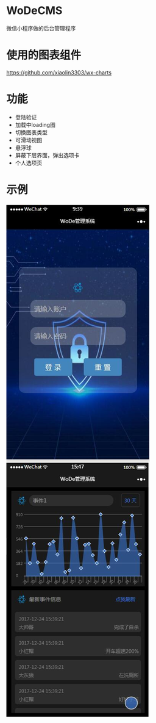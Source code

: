 # WoDeCMS

微信小程序做的后台管理程序

# 使用的图表组件
https://github.com/xiaolin3303/wx-charts

# 功能
* 登陆验证
* 加载中loading图
* 切换图表类型
* 可滑动视图
* 悬浮球
* 屏蔽下层界面，弹出选项卡
* 个人选项页

# 示例
![登陆页](https://github.com/Zhao-666/WoDeCMS/raw/master/client/Example/login.jpg)
![首页报表](https://github.com/Zhao-666/WoDeCMS/raw/master/client/Example/index.jpg)

